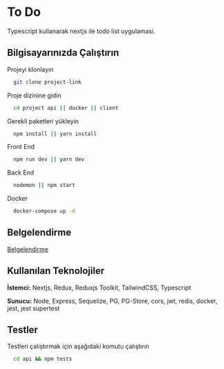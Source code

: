 
# To Do

Typescript kullanarak nextjs ile todo list uygulamasi.


## Bilgisayarınızda Çalıştırın

Projeyi klonlayın

```bash
  git clone project-link
```

Proje dizinine gidin

```bash
  cd project api || docker || client
```

Gerekli paketleri yükleyin

```bash
  npm install || yarn install
```

Front End

```bash
  npm run dev || yarn dev
```

Back End

```bash
  nodemon || npm start
```

  
Docker

```bash
  docker-compose up -d
```


## Belgelendirme

[Belgelendirme](http://localhost:4000/swagger/)

  
## Kullanılan Teknolojiler

**İstemci:** Nextjs, Redux, Reduxjs Toolkit, TailwindCSS, Typescript

**Sunucu:** Node, Express, Sequelize, PG, PG-Store, cors, jwt, redis, docker, jest, jest supertest

  
## Testler

Testleri çalıştırmak için aşağıdaki komutu çalıştırın

```bash
  cd api && npm tests
```

  